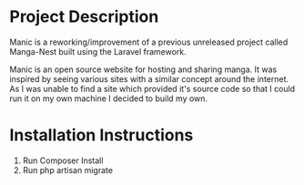 # Project Description

Manic is a reworking/improvement of a previous unreleased project called Manga-Nest built using the Laravel framework.

Manic is an open source website for hosting and sharing manga.  It was inspired by seeing various sites with a similar concept around the internet.  As I was unable to find a site which provided it's source code so that I could run it on my own machine I decided to build my own.

# Installation Instructions

1. Run Composer Install
2. Run php artisan migrate